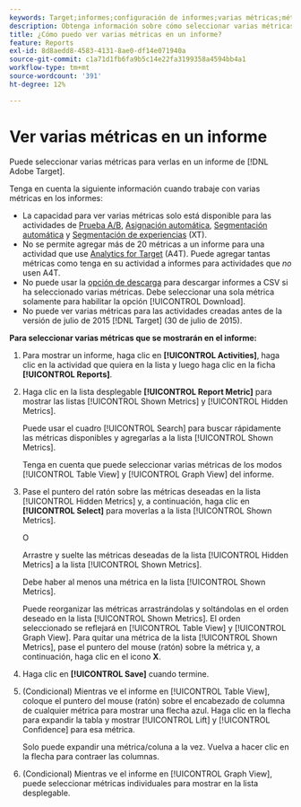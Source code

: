 ```yaml
---
keywords: Target;informes;configuración de informes;varias métricas;métricas mostradas;métricas ocultas
description: Obtenga información sobre cómo seleccionar varias métricas para verlas en un informe mediante Adobe Target.
title: ¿Cómo puedo ver varias métricas en un informe?
feature: Reports
exl-id: 8d8aedd8-4583-4131-8ae0-df14e071940a
source-git-commit: c1a71d1fb6fa9b5c14e22fa3199358a4594bb4a1
workflow-type: tm+mt
source-wordcount: '391'
ht-degree: 12%

---
```


# Ver varias métricas en un informe

Puede seleccionar varias métricas para verlas en un informe de [!DNL Adobe Target].

Tenga en cuenta la siguiente información cuando trabaje con varias métricas en los informes:

* La capacidad para ver varias métricas solo está disponible para las actividades de [Prueba A/B](/help/main/c-activities/t-test-ab/test-ab.md), [Asignación automática](/help/main/c-activities/automated-traffic-allocation/automated-traffic-allocation.md), [Segmentación automática](/help/main/c-activities/auto-target/auto-target-to-optimize.md) y [Segmentación de experiencias](/help/main/c-activities/t-experience-target/experience-target.md) (XT).
* No se permite agregar más de 20 métricas a un informe para una actividad que use [Analytics for Target](/help/main/c-integrating-target-with-mac/a4t/a4t.md) (A4T). Puede agregar tantas métricas como tenga en su actividad a informes para actividades que *no* usen A4T.
* No puede usar la [opción de descarga](/help/main/c-reports/c-report-settings/downloading-data-in-csv-file.md) para descargar informes a CSV si ha seleccionado varias métricas. Debe seleccionar una sola métrica solamente para habilitar la opción [!UICONTROL Download].
* No puede ver varias métricas para las actividades creadas antes de la versión de julio de 2015 [!DNL Target] (30 de julio de 2015).

**Para seleccionar varias métricas que se mostrarán en el informe:**

1. Para mostrar un informe, haga clic en **[!UICONTROL Activities]**, haga clic en la actividad que quiera en la lista y luego haga clic en la ficha **[!UICONTROL Reports]**.
1. Haga clic en la lista desplegable **[!UICONTROL Report Metric]** para mostrar las listas [!UICONTROL Shown Metrics] y [!UICONTROL Hidden Metrics].

   Puede usar el cuadro [!UICONTROL Search] para buscar rápidamente las métricas disponibles y agregarlas a la lista [!UICONTROL Shown Metrics].

   Tenga en cuenta que puede seleccionar varias métricas de los modos [!UICONTROL Table View] y [!UICONTROL Graph View] del informe.

1. Pase el puntero del ratón sobre las métricas deseadas en la lista [!UICONTROL Hidden Metrics] y, a continuación, haga clic en **[!UICONTROL Select]** para moverlas a la lista [!UICONTROL Shown Metrics].

   O

   Arrastre y suelte las métricas deseadas de la lista [!UICONTROL Hidden Metrics] a la lista [!UICONTROL Shown Metrics].

   Debe haber al menos una métrica en la lista [!UICONTROL Shown Metrics].

   Puede reorganizar las métricas arrastrándolas y soltándolas en el orden deseado en la lista [!UICONTROL Shown Metrics]. El orden seleccionado se reflejará en [!UICONTROL Table View] y [!UICONTROL Graph View]. Para quitar una métrica de la lista [!UICONTROL Shown Metrics], pase el puntero del mouse (ratón) sobre la métrica y, a continuación, haga clic en el icono **X**.

1. Haga clic en **[!UICONTROL Save]** cuando termine.
1. (Condicional) Mientras ve el informe en [!UICONTROL Table View], coloque el puntero del mouse (ratón) sobre el encabezado de columna de cualquier métrica para mostrar una flecha azul. Haga clic en la flecha para expandir la tabla y mostrar [!UICONTROL Lift] y [!UICONTROL Confidence] para esa métrica.

   Solo puede expandir una métrica/coluna a la vez. Vuelva a hacer clic en la flecha para contraer las columnas.

1. (Condicional) Mientras ve el informe en [!UICONTROL Graph View], puede seleccionar métricas individuales para mostrar en la lista desplegable.
